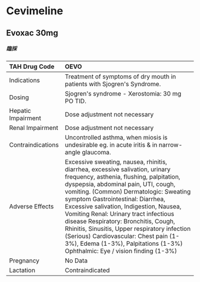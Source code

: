 # Cevimeline

## Evoxac 30mg

##### 臨採

| TAH Drug Code      | OEVO                                                                                                                                                                                                                                                                                                                                                                                                                                                                                                                                               |
|:-------------------|:---------------------------------------------------------------------------------------------------------------------------------------------------------------------------------------------------------------------------------------------------------------------------------------------------------------------------------------------------------------------------------------------------------------------------------------------------------------------------------------------------------------------------------------------------|
| Indications        | Treatment of symptoms of dry mouth in patients with Sjogren's Syndrome.                                                                                                                                                                                                                                                                                                                                                                                                                                                                            |
| Dosing             | Sjogren's syndrome - Xerostomia: 30 mg PO TID.                                                                                                                                                                                                                                                                                                                                                                                                                                                                                                     |
| Hepatic Impairment | Dose adjustment not necessary                                                                                                                                                                                                                                                                                                                                                                                                                                                                                                                      |
| Renal Impairment   | Dose adjustment not necessary                                                                                                                                                                                                                                                                                                                                                                                                                                                                                                                      |
| Contraindications  | Uncontrolled asthma, when miosis is undesirable eg. in acute iritis & in narrow-angle glaucoma.                                                                                                                                                                                                                                                                                                                                                                                                                                                    |
| Adverse Effects    | Excessive sweating, nausea, rhinitis, diarrhea, excessive salivation, urinary frequency, asthenia, flushing, palpitation, dyspepsia, abdominal pain, UTI, cough, vomiting. (Common) Dermatologic: Sweating symptom Gastrointestinal: Diarrhea, Excessive salivation, Indigestion, Nausea, Vomiting Renal: Urinary tract infectious disease Respiratory: Bronchitis, Cough, Rhinitis, Sinusitis, Upper respiratory infection (Serious) Cardiovascular: Chest pain (1-3%), Edema (1-3%), Palpitations (1-3%) Ophthalmic: Eye / vision finding (1-3%) |
| Pregnancy          | No Data                                                                                                                                                                                                                                                                                                                                                                                                                                                                                                                                            |
| Lactation          | Contraindicated                                                                                                                                                                                                                                                                                                                                                                                                                                                                                                                                    |

